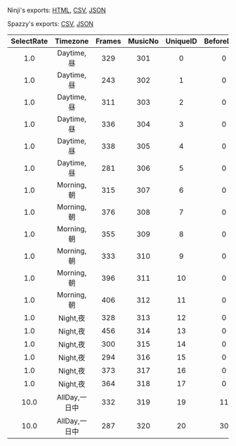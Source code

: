 Ninji's exports: [HTML](https://wuffs.org/acnh/bcsv_150/html/RadioJingle.html), [CSV](https://wuffs.org/acnh/bcsv_150/csv/RadioJingle.csv), [JSON](https://wuffs.org/acnh/bcsv_150/json/RadioJingle.json)

Spazzy's exports: [CSV](https://github.com/McSpazzy/acnh-csv/blob/master/RadioJingle.csv), [JSON](https://github.com/McSpazzy/acnh-json/blob/master/RadioJingle.json)

| SelectRate | Timezone | Frames | MusicNo | UniqueID | BeforeDays | EventLabelShort |
|:--:|:--:|:--:|:--:|:--:|:--:|:--:|
| 1.0 | Daytime,昼 | 329 | 301 | 0 | 0 | 'EventNone' | 
| 1.0 | Daytime,昼 | 243 | 302 | 1 | 0 | 'EventNone' | 
| 1.0 | Daytime,昼 | 311 | 303 | 2 | 0 | 'EventNone' | 
| 1.0 | Daytime,昼 | 336 | 304 | 3 | 0 | 'EventNone' | 
| 1.0 | Daytime,昼 | 338 | 305 | 4 | 0 | 'EventNone' | 
| 1.0 | Daytime,昼 | 281 | 306 | 5 | 0 | 'EventNone' | 
| 1.0 | Morning,朝 | 315 | 307 | 6 | 0 | 'EventNone' | 
| 1.0 | Morning,朝 | 376 | 308 | 7 | 0 | 'EventNone' | 
| 1.0 | Morning,朝 | 355 | 309 | 8 | 0 | 'EventNone' | 
| 1.0 | Morning,朝 | 333 | 310 | 9 | 0 | 'EventNone' | 
| 1.0 | Morning,朝 | 396 | 311 | 10 | 0 | 'EventNone' | 
| 1.0 | Morning,朝 | 406 | 312 | 11 | 0 | 'EventNone' | 
| 1.0 | Night,夜 | 328 | 313 | 12 | 0 | 'EventNone' | 
| 1.0 | Night,夜 | 456 | 314 | 13 | 0 | 'EventNone' | 
| 1.0 | Night,夜 | 300 | 315 | 14 | 0 | 'EventNone' | 
| 1.0 | Night,夜 | 294 | 316 | 15 | 0 | 'EventNone' | 
| 1.0 | Night,夜 | 373 | 317 | 16 | 0 | 'EventNone' | 
| 1.0 | Night,夜 | 364 | 318 | 17 | 0 | 'EventNone' | 
| 10.0 | AllDay,一日中 | 332 | 319 | 19 | 11 | 'Easter' | 
| 10.0 | AllDay,一日中 | 287 | 320 | 20 | 30 | 'Halloween' | 
